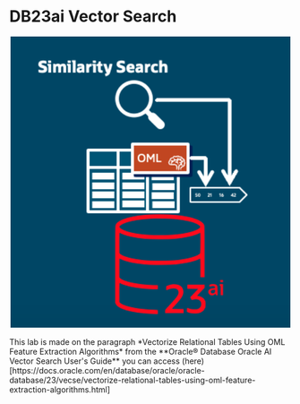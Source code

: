 # DB23ai Vector Search
<p align="center">
  <img src="./cover.png" alt="Description" width="500"/>
</p>
This lab is made on the paragraph *Vectorize Relational Tables Using OML Feature Extraction Algorithms* from the **Oracle® Database
Oracle AI Vector Search User's Guide** you can access (here)[https://docs.oracle.com/en/database/oracle/oracle-database/23/vecse/vectorize-relational-tables-using-oml-feature-extraction-algorithms.html]


